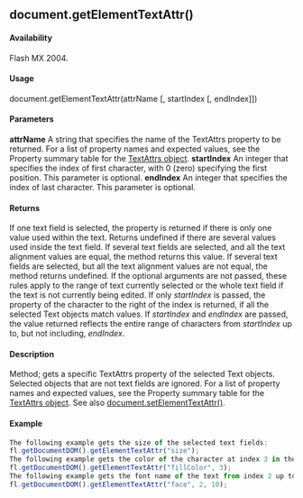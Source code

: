 ## document.getElementTextAttr()

#### Availability

Flash MX 2004.

#### Usage

document.getElementTextAttr(attrName \[, startIndex \[, endIndex\]\])

#### Parameters

**attrName** A string that specifies the name of the TextAttrs property to be returned. For a list of property names and expected values, see the Property summary table for the [TextAttrs object](#_bookmark1003).
**startIndex** An integer that specifies the index of first character, with 0 (zero) specifying the first position. This parameter is optional.
**endIndex** An integer that specifies the index of last character. This parameter is optional.

#### Returns

If one text field is selected, the property is returned if there is only one value used within the text. Returns undefined if there are several values used inside the text field. If several text fields are selected, and all the text alignment values are equal, the method returns this value. If several text fields are selected, but all the text alignment values are not equal, the method returns undefined. If the optional arguments are not passed, these rules apply to the range of text currently selected or the whole text field if the text is not currently being edited. If only *startIndex* is passed, the property of the character to the right of the index is returned, if all the selected Text objects match values. If *startIndex* and *endIndex* are passed, the value returned reflects the entire range of characters from *startIndex* up to, but not including, *endIndex*.

#### Description

Method; gets a specific TextAttrs property of the selected Text objects. Selected objects that are not text fields are ignored. For a list of property names and expected values, see the Property summary table for the [TextAttrs object](#_bookmark1003). See also [document.setElementTextAttr()](#_bookmark285).

#### Example

```javascript
The following example gets the size of the selected text fields:
fl.getDocumentDOM().getElementTextAttr("size");
The following example gets the color of the character at index 3 in the selected text fields:
fl.getDocumentDOM().getElementTextAttr("fillColor", 3);
The following example gets the font name of the text from index 2 up to, but not including, index 10 of the selected text fields:
fl.getDocumentDOM().getElementTextAttr("face", 2, 10);

```